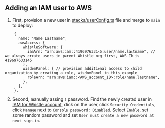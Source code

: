 ## Adding an IAM user to AWS

1. First, provision a new user in [stacks/userConfig.ts](https://github.com/WhistleLabs/do21-infrastructure/blob/main/stacks/userConfig.ts) file and merge to `main` to deploy:

```
    {
      name: "Name Lastname",
      awsAccess: {
        whistleSoftware: {
          iamArn: "arn:aws:iam::419697633145:user/name.lastname", // we always create users in parent Whistle org first, AWS ID is 419697633145
        },
        wisdomPanel: { // provision additional access to child organization by creating a role, wisdomPanel in this example
          roleArn: "arn:aws:iam::<AWS_account_ID>:role/name.lastname",
        },
      },
    },
```

2. Second, manually assing a password.
Find the newly created user in [IAM for Whistle account](https://us-east-1.console.aws.amazon.com/iamv2/home#/users), click on the user, click `Security Credentials`, click `Manage` next to `Console password: Disabled`. Select `Enable`, set some random password and set `User must create a new password at next sign-in`.
